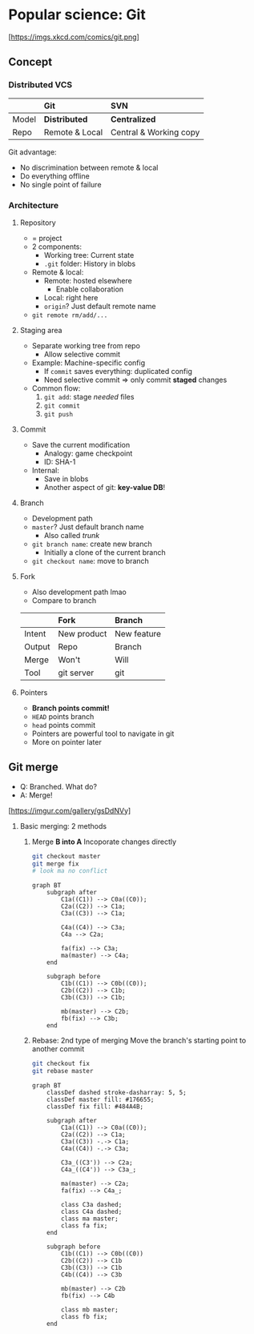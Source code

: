# Popular science: Git

[https://imgs.xkcd.com/comics/git.png]

## Concept

### Distributed VCS

|       | Git             | SVN                    |
|:------|:----------------|:-----------------------|
| Model | **Distributed** | **Centralized**        |
| Repo  | Remote & Local  | Central & Working copy |

Git advantage:

- No discrimination between remote & local
- Do everything offline
- No single point of failure

### Architecture

1. Repository
    - = project
    - 2 components:
        - Working tree: Current state
        - `.git` folder: History in blobs
    - Remote & local:
        - Remote: hosted elsewhere
            - Enable collaboration
        - Local: right here
        - `origin`? Just default remote name
    - `git remote rm/add/...`

2. Staging area
    - Separate working tree from repo
        - Allow selective commit
    - Example: Machine-specific config
        - If `commit` saves everything: duplicated config
        - Need selective commit => only commit **staged** changes
    - Common flow:
        1. `git add`: stage *needed* files
        2. `git commit`
        3. `git push`

3. Commit
    - Save the current modification
        - Analogy: game checkpoint
        - ID: SHA-1
    - Internal:
        - Save in blobs
        - Another aspect of git: **key-value DB**!

4. Branch
    - Development path
    - `master`? Just default branch name
        - Also called *trunk*
    - `git branch name`: create new branch
        - Initially a clone of the current branch
    - `git checkout name`: move to branch

5. Fork
    - Also development path lmao
    - Compare to branch

    |        | Fork        | Branch      |
    |:-------|:------------|:------------|
    | Intent | New product | New feature |
    | Output | Repo        | Branch      |
    | Merge  | Won't       | Will        |
    | Tool   | git server  | git         |

6. Pointers
    - **Branch points commit!**
    - `HEAD` points branch
    - `head` points commit
    - Pointers are powerful tool to navigate in git
    - More on pointer later

## Git merge

- Q: Branched. What do?
- A: Merge!

[https://imgur.com/gallery/gsDdNVy]

1. Basic merging: 2 methods

    1. Merge **B into A**
        Incoporate changes directly

        ```bash
        git checkout master
        git merge fix
        # look ma no conflict
        ```

        ```mermaid
        graph BT
            subgraph after
                C1a((C1)) --> C0a((C0));
                C2a((C2)) --> C1a;
                C3a((C3)) --> C1a;

                C4a((C4)) --> C3a;
                C4a --> C2a;

                fa(fix) --> C3a;
                ma(master) --> C4a;
            end

            subgraph before
                C1b((C1)) --> C0b((C0));
                C2b((C2)) --> C1b;
                C3b((C3)) --> C1b;

                mb(master) --> C2b;
                fb(fix) --> C3b;
            end
        ```

    2. Rebase: 2nd type of merging
        Move the branch's starting point to another commit

        ```bash
        git checkout fix
        git rebase master
        ```

        ```mermaid
        graph BT
            classDef dashed stroke-dasharray: 5, 5;
            classDef master fill: #176655;
            classDef fix fill: #484A4B;

            subgraph after
                C1a((C1)) --> C0a((C0));
                C2a((C2)) --> C1a;
                C3a((C3)) -.-> C1a;
                C4a((C4)) -.-> C3a;

                C3a_((C3')) --> C2a;
                C4a_((C4')) --> C3a_;

                ma(master) --> C2a;
                fa(fix) --> C4a_;

                class C3a dashed;
                class C4a dashed;
                class ma master;
                class fa fix;
            end

            subgraph before
                C1b((C1)) --> C0b((C0))
                C2b((C2)) --> C1b
                C3b((C3)) --> C1b
                C4b((C4)) --> C3b

                mb(master) --> C2b
                fb(fix) --> C4b

                class mb master;
                class fb fix;
            end
        ```
